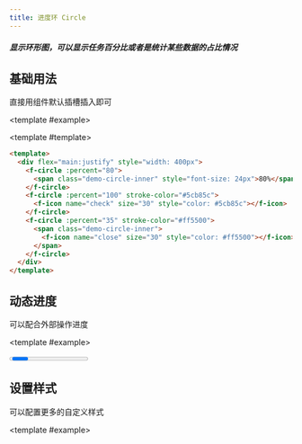 ```yaml
---
title: 进度环 Circle
---
```


<script setup>
import Basic from './demo/Circle/Basic.vue'
import Progress from './demo/Circle/Progress.vue'
import Style from './demo/Circle/Style.vue'
import Dashboard from './demo/Circle/Dashboard.vue'
</script>

##### 显示环形图，可以显示任务百分比或者是统计某些数据的占比情况

<card>

## 基础用法

直接用组件默认插槽插入即可

<template #example>

  <Basic/>
  
</template>

<template #template>

```html
<template>
  <div flex="main:justify" style="width: 400px">
    <f-circle :percent="80">
      <span class="demo-circle-inner" style="font-size: 24px">80%</span>
    </f-circle>
    <f-circle :percent="100" stroke-color="#5cb85c">
      <f-icon name="check" size="30" style="color: #5cb85c"></f-icon>
    </f-circle>
    <f-circle :percent="35" stroke-color="#ff5500">
      <span class="demo-circle-inner">
        <f-icon name="close" size="30" style="color: #ff5500"></f-icon>
      </span>
    </f-circle>
  </div>
</template>
```

</template>

</card>

<card>

## 动态进度

可以配合外部操作进度

<template #example>

  <Progress/>
  
</template>

<template #template>

```html
<template>
  <div flex="main:justify" style="width: 300px">
    <f-circle :percent="percent" :stroke-color="color">
      <f-icon v-if="percent === 100" name="check" size="50" style="color: #5cb85c"></f-icon>
      <span v-else style="font-size: 24px">{{ percent }}%</span>
    </f-circle>

    <f-button-group>
      <f-button icon="minus" @click="minus"></f-button>
      <f-button icon="plus" @click="add"></f-button>
    </f-button-group>
  </div>
</template>
```

</template>

<template #script>

```html
<script setup lang="ts">
  import { ref, computed } from 'vue'
  const percent = ref(10)

  const color = computed(() => {
    let color = '#2db7f5'
    if (percent.value === 100) {
      color = '#5cb85c'
    }
    return color
  })

  function add() {
    percent.value += 10
    if (percent.value >= 100) percent.value = 100
  }

  function minus() {
    percent.value -= 10
    if (percent.value < 0) percent.value = 0
  }
</script>
```

</template>

</card>

<card>

## 设置样式

可以配置更多的自定义样式

<template #example>

  <Style/>
  
</template>

<template #template>

```html
<template>
  <f-circle
    :size="250"
    :trail-width="4"
    :stroke-width="5"
    :percent="75"
    stroke-linecap="square"
    stroke-color="#43a3fb"
  >
    <div class="demo-Circle-custom">
      <h1>42,001,776</h1>
      <p>消费人群规模</p>
      <span>
        总占人数
        <i>75%</i>
      </span>
    </div>
  </f-circle>
</template>
```

</template>

</card>

<card>

## 仪表盘模式

通过设置属性 `dashboard`，可以很方便地实现仪表盘样式。

<template #example>

  <Dashboard/>
  
</template>

<template #template>

```html
<template>
  <f-circle :percent="80" dashboard>
    <span class="demo-circle-inner" style="font-size: 24px">80%</span>
  </f-circle>
</template>
```

</template>

</card>

## Props

| 参数           | 说明                      | 类型    | 可选值                   | 默认值  |
| -------------- | ------------------------- | ------- | ------------------------ | ------- |
| percent        | 百分比                    | Number  | —                        | 0       |
| size           | 图表的宽度和高度，单位 px | Number  | —                        | 120     |
| stroke-linecap | 进度环顶端的形状          | String  | square（方）/round（圆） | round   |
| stroke-width   | 进度环的线宽，单位 px     | Number  | —                        | 6       |
| stroke-color   | 进度环的颜色              | String  | —                        | #2db7f5 |
| trail-width    | 进度环背景的线宽，单位 px | Number  | —                        | 5       |
| trail-color    | 进度环背景的颜色          | String  | —                        | #eaeef2 |
| dashboard      | 是否显示为仪表盘          | Boolean | —                        | false   |
